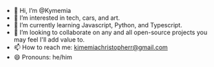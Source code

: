 - 👋 Hi, I’m @Kymemia
- 👀 I’m interested in tech, cars, and art.
- 🌱 I’m currently learning Javascript, Python, and Typescript.
- 💞️ I’m looking to collaborate on any and all open-source projects you may feel I'll add value to.
- 📫 How to reach me: kimemiachristopherr@gmail.com
- 😄 Pronouns: he/him

<!---
Kymemia/Kymemia is a ✨ special ✨ repository because its `README.md` (this file) appears on your GitHub profile.
You can click the Preview link to take a look at your changes.
--->
